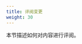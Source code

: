 ```yaml
---
title: 评阅变更
weight: 30
---
```

<!--
title: Reviewing changes
weight: 30
-->

<!-- overview -->
<!--
This section describes how to review content.
-->
本节描述如何对内容进行评阅。

<!-- body -->

